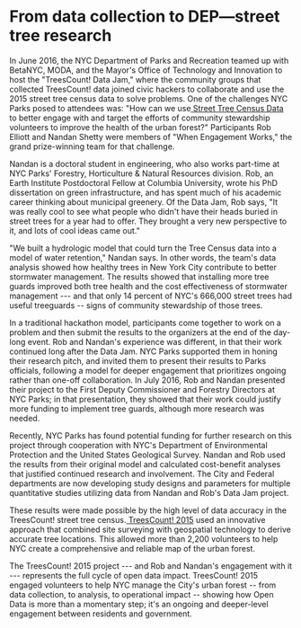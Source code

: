 # From data collection to DEP—street tree research

In June 2016, the NYC Department of Parks and Recreation teamed up with BetaNYC, MODA, and the Mayor's Office of Technology and Innovation to host the "TreesCount! Data Jam," where the community groups that collected TreesCount! data joined civic hackers to collaborate and use the 2015 street tree census data to solve problems. One of the challenges NYC Parks posed to attendees was: "How can we use[  Street Tree Census Data](https://data.cityofnewyork.us/Environment/2015-Street-Tree-Census-Tree-Data/uvpi-gqnh) to better engage with and target the efforts of community stewardship volunteers to improve the health of the urban forest?" Participants Rob Elliott and Nandan Shetty were members of "When Engagement Works," the grand prize-winning team for that challenge.

Nandan is a doctoral student in engineering, who also works part-time at NYC Parks' Forestry, Horticulture & Natural Resources division. Rob, an Earth Institute Postdoctoral Fellow at Columbia University, wrote his PhD dissertation on green infrastructure, and has spent much of his academic career thinking about municipal greenery. Of the Data Jam, Rob says, "It was really cool to see what people who didn't have their heads buried in street trees for a year had to offer. They brought a very new perspective to it, and lots of cool ideas came out."

"We built a hydrologic model that could turn the Tree Census data into a model of water retention," Nandan says. In other words, the team's data analysis showed how healthy trees in New York City contribute to better stormwater management. The results showed that installing more tree guards improved both tree health and the cost effectiveness of stormwater management --- and that only 14 percent of NYC's 666,000 street trees had useful treeguards -- signs of community stewardship of those trees.

In a traditional hackathon model, participants come together to work on a problem and then submit the results to the organizers at the end of the day-long event. Rob and Nandan's experience was different, in that their work continued long after the Data Jam. NYC Parks supported them in honing their research pitch, and invited them to present their results to Parks officials, following a model for deeper engagement that prioritizes ongoing rather than one-off collaboration. In July 2016, Rob and Nandan presented their project to the First Deputy Commissioner and Forestry Directors at NYC Parks; in that presentation, they showed that their work could justify more funding to implement tree guards, although more research was needed.

Recently, NYC Parks has found potential funding for further research on this project through cooperation with NYC's Department of Environmental Protection and the United States Geological Survey. Nandan and Rob used the results from their original model and calculated cost-benefit analyses that justified continued research and involvement. The City and Federal departments are now developing study designs and parameters for multiple quantitative studies utilizing data from Nandan and Rob's Data Jam project.

These results were made possible by the high level of data accuracy in the TreesCount! street tree census.[  TreesCount! 2015](https://data.cityofnewyork.us/Environment/2015-Street-Tree-Census-Tree-Data/uvpi-gqnh) used an innovative approach that combined site surveying with geospatial technology to derive accurate tree locations. This allowed more than 2,200 volunteers to help NYC create a comprehensive and reliable map of the urban forest.

The TreesCount! 2015 project --- and Rob and Nandan's engagement with it --- represents the full cycle of open data impact. TreesCount! 2015 engaged volunteers to help NYC manage the City's urban forest -- from data collection, to analysis, to operational impact -- showing how Open Data is more than a momentary step; it's an ongoing and deeper-level engagement between residents and government.
